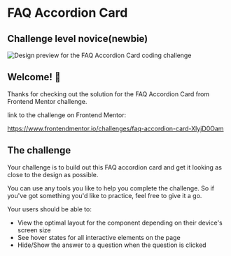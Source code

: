 # FAQ Accordion Card

## Challenge level novice(newbie)

![Design preview for the FAQ Accordion Card coding challenge](./images/desktop-preview.jpg)

## Welcome! 👋

Thanks for checking out the solution for the FAQ Accordion Card from Frontend Mentor challenge.

link to the challenge on Frontend Mentor:

https://www.frontendmentor.io/challenges/faq-accordion-card-XlyjD0Oam

## The challenge

Your challenge is to build out this FAQ accordion card and get it looking as close to the design as possible.

You can use any tools you like to help you complete the challenge. So if you've got something you'd like to practice, feel free to give it a go.

Your users should be able to:

- View the optimal layout for the component depending on their device's screen size
- See hover states for all interactive elements on the page
- Hide/Show the answer to a question when the question is clicked
